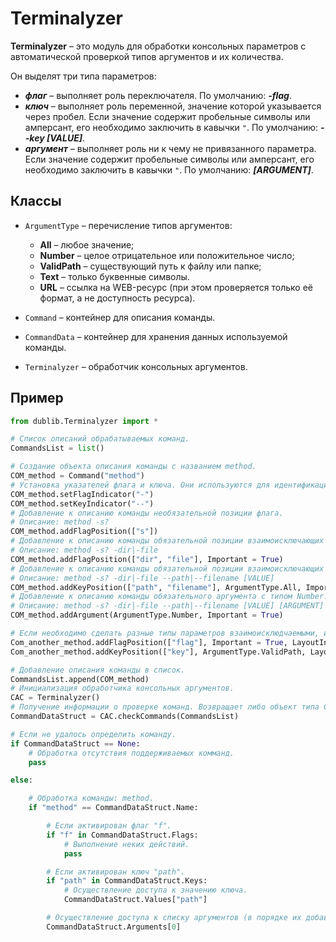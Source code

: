 # Terminalyzer
**Terminalyzer** – это модуль для обработки консольных параметров с автоматической проверкой типов аргументов и их количества.

Он выделят три типа параметров:
* _**флаг**_ – выполняет роль переключателя. По умолчанию: _**-flag**_.
* _**ключ**_ – выполняет роль переменной, значение которой указывается через пробел. Если значение содержит пробельные символы или амперсант, его необходимо заключить в кавычки `"`. По умолчанию: _**--key [VALUE]**_.
* _**аргумент**_ – выполняет роль ни к чему не привязанного параметра. Если значение содержит пробельные символы или амперсант, его необходимо заключить в кавычки `"`. По умолчанию: _**[ARGUMENT]**_.

## Классы
* `ArgumentType` – перечисление типов аргументов:
	* **All** – любое значение;
	* **Number** – целое отрицательное или положительное число;
	* **ValidPath** – существующий путь к файлу или папке;
	* **Text** – только буквенные символы.
	* **URL** – ссылка на WEB-ресурс (при этом проверяется только её формат, а не доступность ресурса).

* `Command` – контейнер для описания команды.
* `CommandData` – контейнер для хранения данных используемой команды.
* `Terminalyzer` – обработчик консольных аргументов.

## Пример
```Python
from dublib.Terminalyzer import *

# Список описаний обрабатываемых команд.
CommandsList = list()

# Создание объекта описания команды с названием method.
COM_method = Command("method")
# Установка указателей флага и ключа. Они используются для идентификации соответствующих параметров. По умолчанию: "-" и "--" соответственно.
COM_method.setFlagIndicator("-")
COM_method.setKeyIndicator("--")
# Добавление к описанию команды необязательной позиции флага.
# Описание: method -s?
COM_method.addFlagPosition(["s"])
# Добавление к описанию команды обязательной позиции взаимоисключающих флагов.
# Описание: method -s? -dir|-file
COM_method.addFlagPosition(["dir", "file"], Important = True)
# Добавление к описанию команды обязательной позиции взаимоисключающих ключей с любым типом.
# Описание: method -s? -dir|-file --path|--filename [VALUE]
COM_method.addKeyPosition(["path", "filename"], ArgumentType.All, Important = True)
# Добавление к описанию команды обязательного аргумента с типом Number.
# Описание: method -s? -dir|-file --path|--filename [VALUE] [ARGUMENT]
COM_method.addArgument(ArgumentType.Number, Important = True)

# Если необходимо сделать разные типы параметров взаимоисклюдчаемыми, их необходимо добавить на один слой. Стоит помнить, что даже один важный параметр в слое делает весь слой важным, то есть один из параметров слоя обязательно должен присутствовать.
Com_another_method.addFlagPosition(["flag"], Important = True, LayoutIndex = 1)
Com_another_method.addKeyPosition(["key"], ArgumentType.ValidPath, LayoutIndex = 1)

# Добавление описания команды в список.
CommandsList.append(COM_method)
# Инициализация обработчика консольных аргументов.
CAC = Terminalyzer()
# Получение информации о проверке команд. Возвращает либо объект типа CommandData, либо None при отсутствии названия команды в списке описаний.
CommandDataStruct = CAC.checkCommands(CommandsList)

# Если не удалось определить команду.
if CommandDataStruct == None:
	# Обработка отсутствия поддерживаемых комманд.
	pass

else:

	# Обработка команды: method.
	if "method" == CommandDataStruct.Name:

		# Если активирован флаг "f".
		if "f" in CommandDataStruct.Flags:
			# Выполнение неких действий.
			pass

		# Если активирован ключ "path".
		if "path" in CommandDataStruct.Keys:
			# Осуществление доступа к значению ключа.
			CommandDataStruct.Values["path"]

		# Осуществление доступа к списку аргументов (в порядке их добавления к параметрам команды).
		CommandDataStruct.Arguments[0]
```
